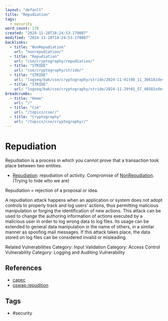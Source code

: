 ```yaml
---
layout: "default"
title: "Repudiation"
tags:
  - security
word_count: 176
created: "2024-11-28T18:24:53.170087"
modified: "2024-11-28T18:24:53.170087"
backlinks:
  - title: "NonRepudiation"
    url: "nonrepudiation/"
  - title: "Repudiation"
    url: "cse/cryptography/repudiation/"
  - title: "STRIDE"
    url: "cse/cryptography/stride/"
  - title: "STRIDE"
    url: "logseq/bak/cse/cryptography/stride/2024-11-01t08_11_36618zdesktop/"
  - title: "STRIDE"
    url: "logseq/bak/cse/cryptography/stride/2024-11-29t01_57_40582zdesktop/"
breadcrumbs:
  - title: "Home"
    url: "/"
  - title: "Cse"
    url: "/topics/cse//"
  - title: "Cryptography"
    url: "/topics/cse/cryptography//"
---
```

# Repudiation

Repudiation is a process in which you cannot prove that a transaction took place between two entities.

- [Repudiation](docs/cse/cryptography/repudiation/index/): repudiation of activity. Compromise of [NonRepudiation](docs/nonrepudiation/index/). (Trying to hide who we are)

Repudiation = rejection of a proposal or idea.

A repudiation attack happens when an application or system does not adopt controls to properly track and log users’ actions, thus permitting malicious manipulation or forging the identification of new actions. This attack can be used to change the authoring information of actions executed by a malicious user in order to log wrong data to log files. Its usage can be extended to general data manipulation in the name of others, in a similar manner as spoofing mail messages. If this attack takes place, the data stored on log files can be considered invalid or misleading.

Related Vulnerabilities
Category: Input Validation
Category: Access Control Vulnerability
Category: Logging and Auditing Vulnerability

## References

- [capec](https://capec.mitre.org/data/definitions/93.html)
- [oswap repudition](https://owasp.org/www-community/attacks/Repudiation_Attack#:~:text=Description,the%20identification%20of%20new%20actions)

## Tags

- #security
